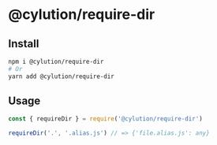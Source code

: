 # @cylution/require-dir

## Install
```bash
npm i @cylution/require-dir
# Or
yarn add @cylution/require-dir 
```

## Usage
```js
const { requireDir } = require('@cylution/require-dir')

requireDir('.', '.alias.js') // => {'file.alias.js': any}
```
